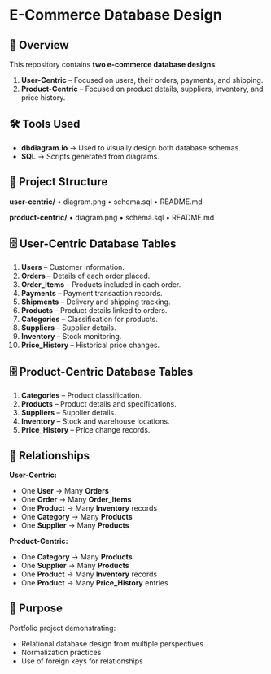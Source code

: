 # E-Commerce Database Design

## 📌 Overview

This repository contains **two e-commerce database designs**:

1. **User-Centric** – Focused on users, their orders, payments, and shipping.
2. **Product-Centric** – Focused on product details, suppliers, inventory, and price history.

## 🛠 Tools Used

* **dbdiagram.io** → Used to visually design both database schemas.
* **SQL** → Scripts generated from diagrams.

## 📂 Project Structure

**user-centric/**
• diagram.png
• schema.sql
• README.md

**product-centric/**
• diagram.png
• schema.sql
• README.md

## 🗄 User-Centric Database Tables

1. **Users** – Customer information.
2. **Orders** – Details of each order placed.
3. **Order\_Items** – Products included in each order.
4. **Payments** – Payment transaction records.
5. **Shipments** – Delivery and shipping tracking.
6. **Products** – Product details linked to orders.
7. **Categories** – Classification for products.
8. **Suppliers** – Supplier details.
9. **Inventory** – Stock monitoring.
10. **Price\_History** – Historical price changes.

## 🗄 Product-Centric Database Tables

1. **Categories** – Product classification.
2. **Products** – Product details and specifications.
3. **Suppliers** – Supplier details.
4. **Inventory** – Stock and warehouse locations.
5. **Price\_History** – Price change records.

## 🔗 Relationships

**User-Centric:**

* One **User** → Many **Orders**
* One **Order** → Many **Order\_Items**
* One **Product** → Many **Inventory** records
* One **Category** → Many **Products**
* One **Supplier** → Many **Products**

**Product-Centric:**

* One **Category** → Many **Products**
* One **Supplier** → Many **Products**
* One **Product** → Many **Inventory** records
* One **Product** → Many **Price\_History** entries

## 🎯 Purpose

Portfolio project demonstrating:

* Relational database design from multiple perspectives
* Normalization practices
* Use of foreign keys for relationships
